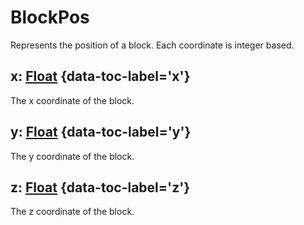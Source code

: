 # BlockPos

Represents the position of a block. Each coordinate is integer based.

## x: [Float](float.md) {data-toc-label='x'}

The x coordinate of the block.

## y: [Float](float.md) {data-toc-label='y'}

The y coordinate of the block.

## z: [Float](float.md) {data-toc-label='z'}

The z coordinate of the block.
